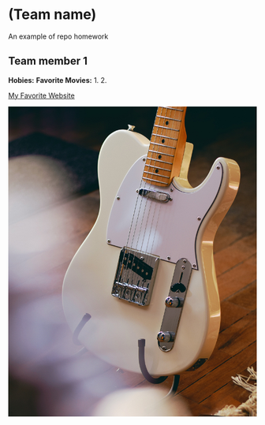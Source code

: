 # (Team name)
An example of repo homework

## Team member 1
**Hobies:**
**Favorite Movies:**
1. 
2. 

[My Favorite Website](https://www.google.com)

![fender telecaster guitar](img/tele.jpg)